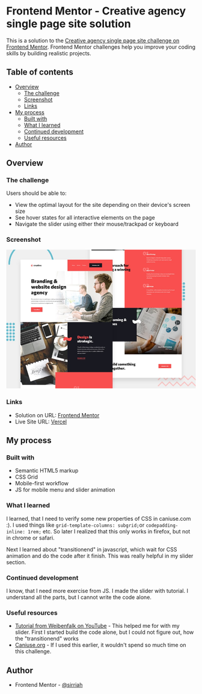 # Frontend Mentor - Creative agency single page site solution

This is a solution to the [Creative agency single page site challenge on Frontend Mentor](https://www.frontendmentor.io/challenges/creative-agency-singlepage-site-Pq6V3I2RM). Frontend Mentor challenges help you improve your coding skills by building realistic projects. 

## Table of contents

- [Overview](#overview)
  - [The challenge](#the-challenge)
  - [Screenshot](#screenshot)
  - [Links](#links)
- [My process](#my-process)
  - [Built with](#built-with)
  - [What I learned](#what-i-learned)
  - [Continued development](#continued-development)
  - [Useful resources](#useful-resources)
- [Author](#author)


## Overview

### The challenge

Users should be able to:

- View the optimal layout for the site depending on their device's screen size
- See hover states for all interactive elements on the page
- Navigate the slider using either their mouse/trackpad or keyboard

### Screenshot

![](./preview.jpg)


### Links

- Solution on URL: [Frontend Mentor](https://www.frontendmentor.io/solutions/creative-single-page-site-css-grid-mobilefirst-sass-vanilla-js-wn_Z2iUHv)
- Live Site URL: [Vercel](https://fm-creative-single-page-site.vercel.app/)

## My process

### Built with

- Semantic HTML5 markup
- CSS Grid
- Mobile-first workflow
- JS for mobile menu and slider animation


### What I learned

I learned, that I need to verify some new properties of CSS in caniuse.com :). I used things like 
` grid-template-columns: subgrid; `or `codepadding-inline: 1rem;` etc. So later I realized that this only works in firefox, but not in chrome or safari.

Next I learned about "transitionend" in javascript, which wait for CSS animation and do the code after it finish. This was really helpful in my slider section.


### Continued development

I know, that I need more exercise from JS. I made the slider with tutorial. I understand all the parts, but I cannot write the code alone. 


### Useful resources

- [Tutorial from Weibenfalk on YouTube](https://www.youtube.com/watch?v=6AuH3xSo6f8) - This helped me for with my slider. First I started build the code alone, but I could not figure out, how the "transitionend" works
- [Caniuse.org](https://caniuse.org) - If I used this earlier, it wouldn't spend so much time on this challenge.


## Author

- Frontend Mentor - [@sirriah](https://www.frontendmentor.io/profile/sirriah)

